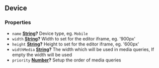 <!-- Generated by documentation.js. Update this documentation by updating the source code. -->

## Device

### Properties

- `name` **[String][1]?** Device type, eg. `Mobile`
- `width` **[String][1]?** Width to set for the editor iframe, eg. '900px'
- `height` **[String][1]?** Height to set for the editor iframe, eg. '600px'
- `widthMedia` **[String][1]?** The width which will be used in media queries, If empty the width will be used
- `priority` **[Number][2]?** Setup the order of media queries

[1]: https://developer.mozilla.org/docs/Web/JavaScript/Reference/Global_Objects/String
[2]: https://developer.mozilla.org/docs/Web/JavaScript/Reference/Global_Objects/Number
